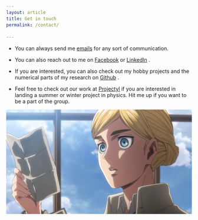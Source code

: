 ```yaml
---
layout: article
title: Get in touch
permalink: /contact/

---
```


- You can always send me [emails](mailto:mukherjeeabhirup44@gmail.com) <i class="fas fa-at"></i> for any sort of communication.

- You can also reach out to me on [Facebook](https://www.facebook.com/Seary.Blue) <i class="fab fa-facebook-messenger"></i> or [LinkedIn](https://www.linkedin.com/in/abhirup-mukherjee-665588229) <i class="fab fa-linkedin"></i>.

- If you are interested, you can also check out my hobby projects and the numerical parts of my research on [Github](https://github.com/abhirup-m) <i class="fab fa-github-alt"></i>.

- Feel free to check out our work at [Projectyl](https://projectyl.github.io/) if you are interested in landing a summer or winter project in physics. Hit me up if you want to be a part of the group.

<div style="text-align:center;">
<img src="/assets/images/contact.jpg" width=600/>
</div>
